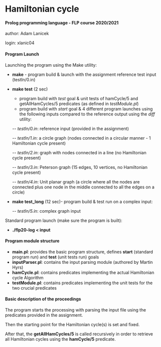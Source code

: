# Hamiltonian cycle
#### Prolog programming language - FLP course 2020/2021
 author: Adam Lanicek
 
 login: xlanic04

#### Program Launch
Launching the program using the Make utility:
	
- **make** - program build & launch with the assignment reference test input (testIn/0.in)

- **make test** (2 sec)
    - program build with _test_ goal & unit tests of hamCycle/5 and getAllHamCycles/5 predicates (as defined in _testModule.pl_)
    - program build with _start_ goal & 4 different program launches using the following inputs compared to the reference output using the _diff_ utility:

    -- _testIn/0.in_: reference input (provided in the assignment)
    
    -- _testIn/1.in_: a circle graph (nodes connected in a circular manner - 1 Hamiltonian cycle present)
       
    -- _testIn/2.in_: graph with nodes connected in a line (no Hamiltonian cycle present)
    
    -- _testIn/3.in_: Peterson graph (15 edges, 10 vertices, no Hamiltonian cycle present)
    
    -- _testIn/4.in_: Unit planar graph (a circle where all the nodes are connected plus one node in the
    middle connected to all the edges on a circle)

- **make test_long** (12 sec)- program build & test run on a complex input:

    -- _testIn/5.in_: complex graph input

Standard program launch (make sure the program is built):

- **./flp20-log < input**

#### Program module structure
- **main.pl**: provides the basic program structure, defines **start** (standard program run)
    and **test** (unit tests run) goals 
- **inputParser.pl**: contains the input parsing module (authored by Martin Hyrs)
- **hamCycle.pl**: contains predicates implementing the actual Hamiltonian cycle Algorithm
- **testModule.pl**: contains predicates implementing the unit tests for the two crucial predicates

#### Basic description of the proceedings
The program starts the processing with parsing the input file using the predicates provided in the assignment. 

Then the starting point for the Hamiltonian cycle(s) is set and fixed. 

After that, the **getAllHamCycles/5** is called
recursively in order to retrieve all Hamiltonian cycles using the **hamCycle/5** predicate.
